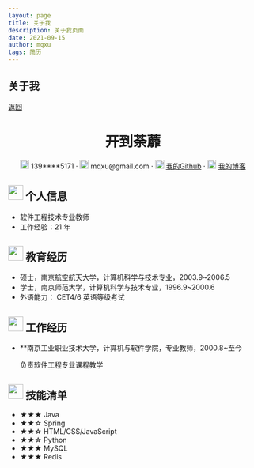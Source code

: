 ```yaml
---
layout: page
title: 关于我
description: 关于我页面
date: 2021-09-15
author: mqxu
tags: 简历
---
```


## 关于我

[返回](./)

<center>
     <h1>开到荼蘼</h1>
     <div>
         <span>
             <img src="https://niit-soft.oss-cn-hangzhou.aliyuncs.com/assets/phone-solid.svg" width="18px">
             139****5171
         </span>
         ·
         <span>
             <img src="https://niit-soft.oss-cn-hangzhou.aliyuncs.com/assets/envelope-solid.svg" width="18px">
             mqxu@gmail.com
         </span>
         ·
         <span>
             <img src="https://niit-soft.oss-cn-hangzhou.aliyuncs.com/avatar/me.jpg" width="18px">
             <a href="https://github.com/mqxu">我的Github</a>
         </span>
         ·
         <span>
             <img src="https://niit-soft.oss-cn-hangzhou.aliyuncs.com/avatar/me.jpg" width="18px">
             <a href="https://mqxu.github.io">我的博客</a>
         </span>
     </div>
 </center>

## <img src="https://niit-soft.oss-cn-hangzhou.aliyuncs.com/assets/info-circle-solid.svg" width="30px"> 个人信息

- 软件工程技术专业教师
- 工作经验：21 年

## <img src="https://niit-soft.oss-cn-hangzhou.aliyuncs.com/assets/graduation-cap-solid.svg" width="30px"> 教育经历

- 硕士，南京航空航天大学，计算机科学与技术专业，2003.9~2006.5
- 学士，南京师范大学，计算机科学与技术专业，1996.9~2000.6
- 外语能力： CET4/6 英语等级考试

## <img src="https://niit-soft.oss-cn-hangzhou.aliyuncs.com/assets/briefcase-solid.svg" width="30px"> 工作经历

- \*\*南京工业职业技术大学，计算机与软件学院，专业教师，2000.8~至今

  负责软件工程专业课程教学

## <img src="https://niit-soft.oss-cn-hangzhou.aliyuncs.com/assets/tools-solid.svg" width="30px"> 技能清单

- ★★★ Java
- ★★☆ Spring
- ★★☆ HTML/CSS/JavaScript
- ★★☆ Python
- ★★★ MySQL
- ★★★ Redis
